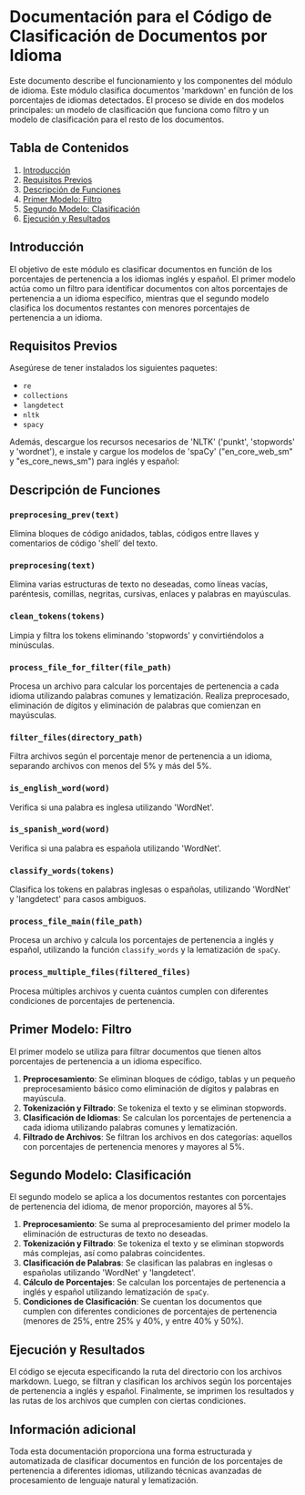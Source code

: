 # Documentación para el Código de Clasificación de Documentos por Idioma

Este documento describe el funcionamiento y los componentes del módulo de idioma. Este módulo clasifica documentos 'markdown' en función de los porcentajes de idiomas detectados. El proceso se divide en dos modelos principales: un modelo de clasificación que funciona como filtro y un modelo de clasificación para el resto de los documentos.


## Tabla de Contenidos

1. [Introducción](#introducción)
2. [Requisitos Previos](#requisitos-previos)
3. [Descripción de Funciones](#descripción-de-funciones)
4. [Primer Modelo: Filtro](#primer-modelo-filtro)
5. [Segundo Modelo: Clasificación](#segundo-modelo-clasificación)
6. [Ejecución y Resultados](#ejecución-y-resultados)

## Introducción

El objetivo de este módulo es clasificar documentos en función de los porcentajes de pertenencia a los idiomas inglés y español. El primer modelo actúa como un filtro para identificar documentos con altos porcentajes de pertenencia a un idioma específico, mientras que el segundo modelo clasifica los documentos restantes con menores porcentajes de pertenencia a un idioma.

## Requisitos Previos

Asegúrese de tener instalados los siguientes paquetes:

- `re`
- `collections`
- `langdetect`
- `nltk`
- `spacy`

Además, descargue los recursos necesarios de 'NLTK' ('punkt', 'stopwords' y 'wordnet'), e instale y cargue los modelos de 'spaCy' ("en_core_web_sm" y "es_core_news_sm") para inglés y español:

## Descripción de Funciones

### `preprocesing_prev(text)`

Elimina bloques de código anidados, tablas, códigos entre llaves y comentarios de código 'shell' del texto.

### `preprocesing(text)`

Elimina varias estructuras de texto no deseadas, como líneas vacías, paréntesis, comillas, negritas, cursivas, enlaces y palabras en mayúsculas.

### `clean_tokens(tokens)`

Limpia y filtra los tokens eliminando 'stopwords' y convirtiéndolos a minúsculas.

### `process_file_for_filter(file_path)`

Procesa un archivo para calcular los porcentajes de pertenencia a cada idioma utilizando palabras comunes y lematización. Realiza preprocesado, eliminación de dígitos y eliminación de palabras que comienzan en mayúsculas.

### `filter_files(directory_path)`

Filtra archivos según el porcentaje menor de pertenencia a un idioma, separando archivos con menos del 5% y más del 5%.

### `is_english_word(word)`

Verifica si una palabra es inglesa utilizando 'WordNet'.

### `is_spanish_word(word)`

Verifica si una palabra es española utilizando 'WordNet'.

### `classify_words(tokens)`

Clasifica los tokens en palabras inglesas o españolas, utilizando 'WordNet' y 'langdetect' para casos ambiguos.

### `process_file_main(file_path)`

Procesa un archivo y calcula los porcentajes de pertenencia a inglés y español, utilizando la función `classify_words` y la lematización de `spaCy`.

### `process_multiple_files(filtered_files)`

Procesa múltiples archivos y cuenta cuántos cumplen con diferentes condiciones de porcentajes de pertenencia.

## Primer Modelo: Filtro

El primer modelo se utiliza para filtrar documentos que tienen altos porcentajes de pertenencia a un idioma específico.

1. **Preprocesamiento**: Se eliminan bloques de código, tablas y un pequeño preprocesamiento básico como eliminación de dígitos y palabras en mayúscula.
2. **Tokenización y Filtrado**: Se tokeniza el texto y se eliminan stopwords.
3. **Clasificación de Idiomas**: Se calculan los porcentajes de pertenencia a cada idioma utilizando palabras comunes y lematización.
4. **Filtrado de Archivos**: Se filtran los archivos en dos categorías: aquellos con porcentajes de pertenencia menores y mayores al 5%.

## Segundo Modelo: Clasificación

El segundo modelo se aplica a los documentos restantes con porcentajes de pertenencia del idioma, de menor proporción, mayores al 5%.

1. **Preprocesamiento**: Se suma al preprocesamiento del primer modelo la eliminación de estructuras de texto no deseadas.
2. **Tokenización y Filtrado**: Se tokeniza el texto y se eliminan stopwords más complejas, así como palabras coincidentes.
3. **Clasificación de Palabras**: Se clasifican las palabras en inglesas o españolas utilizando 'WordNet' y 'langdetect'.
4. **Cálculo de Porcentajes**: Se calculan los porcentajes de pertenencia a inglés y español utilizando lematización de `spaCy`.
5. **Condiciones de Clasificación**: Se cuentan los documentos que cumplen con diferentes condiciones de porcentajes de pertenencia (menores de 25%, entre 25% y 40%, y entre 40% y 50%).

## Ejecución y Resultados

El código se ejecuta especificando la ruta del directorio con los archivos markdown. Luego, se filtran y clasifican los archivos según los porcentajes de pertenencia a inglés y español. Finalmente, se imprimen los resultados y las rutas de los archivos que cumplen con ciertas condiciones.

## Información adicional

Toda esta documentación proporciona una forma estructurada y automatizada de clasificar documentos en función de los porcentajes de pertenencia a diferentes idiomas, utilizando técnicas avanzadas de procesamiento de lenguaje natural y lematización.